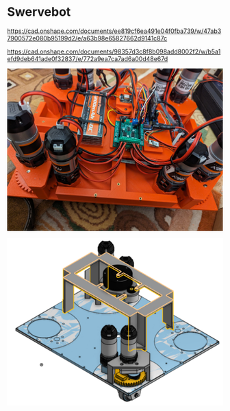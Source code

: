 # Swervebot


https://cad.onshape.com/documents/ee819cf6ea491e04f0fba739/w/47ab37900572e080b95199d2/e/a63b98e65827662d9141c87c

https://cad.onshape.com/documents/98357d3c8f8b098add8002f2/w/b5a1efd9deb641ade0f32837/e/772a9ea7ca7ad6a00d48e67d

![render](docs/photos/PXL_20230718_052548300.jpg)

![render](docs/render1.png)

